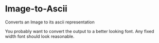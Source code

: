# Image-to-Ascii
Converts an Image to its ascii representation

You probably want to convert the output to a better looking font. Any fixed width font should look reasonable.
